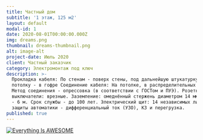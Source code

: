 ```yaml
---
title: Частный дом
subtitle: '1 этаж, 125 м2'
layout: default
modal-id: 1
date: 2020-08-01T00:00:00.000Z
img: dreams.png
thumbnail: dreams-thumbnail.png
alt: image-alt
project-date: Июль 2020
client: Частный заказчик
category: Электромонтаж под ключ
description: >-
  Прокладка кабеля: По стенам - поверх стены, под дальнейшую штукатурку. По
  потолку - в гофре Соединение кабеля: На потолке, в распределительных коробках.
  Метод соединения - опрессовка (в соответствии с ГОСТом и ПУЭ). Розетки и
  выключатели: врезные. Заземление: омеднённый стержень диаметром 14 мм. Глубина
  - 6 м. Срок службы - до 100 лет. Электрический щит: 14 независимых линий. Тип
  защиты автоматики - дифференциальный ток (УЗО), КЗ и перегрузка.
published: true
---
```

[![Everything Is AWESOME](https://img.youtube.com/vi/StTqXEQ2l-Y/0.jpg)](https://www.youtube.com/watch?v=StTqXEQ2l-Y "Everything Is AWESOME")